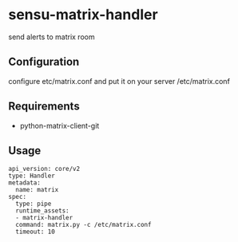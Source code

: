 # sensu-matrix-handler
send alerts to matrix room
## Configuration
configure etc/matrix.conf
and put it on your server /etc/matrix.conf

## Requirements
- python-matrix-client-git

## Usage

```
api_version: core/v2
type: Handler
metadata:
  name: matrix
spec:
  type: pipe
  runtime_assets:
  - matrix-handler
  command: matrix.py -c /etc/matrix.conf
  timeout: 10
```
